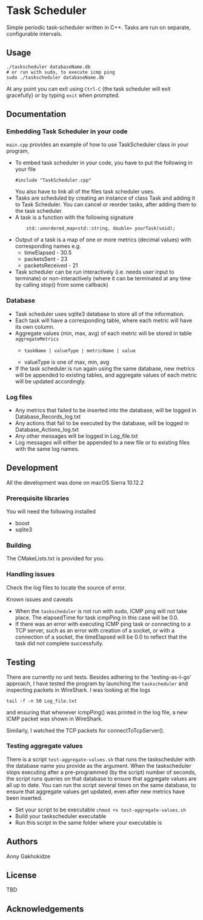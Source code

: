 # Task Scheduler
Simple periodic task-scheduler written in C++. Tasks are run on separate, configurable intervals.


## Usage

```
./taskscheduler databaseName.db
# or run with sudo, to execute icmp ping
sudo ./taskscheduler databaseName.db
``` 
At any point you can exit using `Ctrl-C` (the task scheduler will exit gracefully)
or by typing `exit` when prompted.

## Documentation

### Embedding Task Scheduler in your code
`main.cpp` provides an example of how to use TaskScheduler class in your program, 
- To embed task scheduler in your code, you have to put the following in your file
    ```
    #include "TaskScheduler.cpp"
    ```
    You also have to link all of the files task scheduler uses.
- Tasks are scheduled by creating an instance of class Task and adding it to Task Scheduler.
    You can cancel or reorder tasks, after adding them to the task scheduler.
- A task is a function with the following signature 
    ```
        std::unordered_map<std::string, double> yourTask(void);
    ```
- Output of a task is a map of one or more metrics (decimal values) with corresponding names
    e.g.
  - timeElapsed - 30.5
  - packetsSent - 23
  - packetsReceived - 21
- Task scheduler can be run interactively (i.e. needs user input to terminate) or non-interactively 
(where it can be terminated at any time by calling stop() from some callback)
        


### Database
- Task scheduler uses sqlite3 database to store all of the information.
- Each task will have a corresponding table, 
where each metric will have its own column.
- Aggregate values (min, max, avg) 
of each metric will be stored in table `aggregateMetrics`
  - ```
    taskName | valueType | metricName | value
    ```
  - valueType is one of max, min, avg
- If the task scheduler is run again using the same database, 
new metrics will be appended to existing tables, 
and aggregate values of each metric will be updated accordingly.

### Log files
- Any metrics that failed to be inserted into the database,
will be logged in Database_Records_log.txt
- Any actions that fail to be executed by the database, 
will be logged in Database_Actions_log.txt
- Any other messages will be logged in Log_file.txt
- Log messages will either be appended to a new file or to existing files with the same log names.

## Development
All the development was done on macOS Sierra 10.12.2
### Prerequisite libraries
You will need the following installed
- boost
- sqlite3

### Building
The CMakeLists.txt is provided for you.


### Handling issues
Check the log files to locate the source of error.
 
Known issues and caveats
- When the `taskscheduler` is not run with sudo, ICMP ping will not take place.
The elapsedTime for task icmpPing in this case will be 0.0.
- If there was an error with executing ICMP ping task or connecting to a TCP server, 
such as an error with creation of a socket, or with a connection of a socket, the timeElapsed will be 0.0
to reflect that the task did not complete successfully.

## Testing
There are currently no unit tests. Besides adhering to the 'testing-as-I-go' approach, 
I have tested the program by launching the `taskscheduler` and inspecting packets in WireShark.
I was looking at the logs
```
tail -f -n 50 Log_file.txt
```
and ensuring that whenever icmpPing() was printed in the log file, a new ICMP packet was shown in WireShark.

Similarly, I watched the TCP packets for connectToTcpServer().

### Testing aggregate values
There is a script `test-aggregate-values.sh` that runs the taskscheduler with the database name you provide as the argument.
When the taskscheduler stops executing after a pre-programmed (by the script) number of seconds, the script runs queries on that database 
to ensure that aggregate values are all up to date. 
You can run the script several times on the same database, to ensure that aggregate values get updated,
even after new metrics have been inserted.

- Set your script to be executable
`chmod +x test-aggregate-values.sh`
- Build your taskscheduler executable
- Run this script in the same folder where your executable is

## Authors
Anny Gakhokidze

## License
TBD

## Acknowledgements

